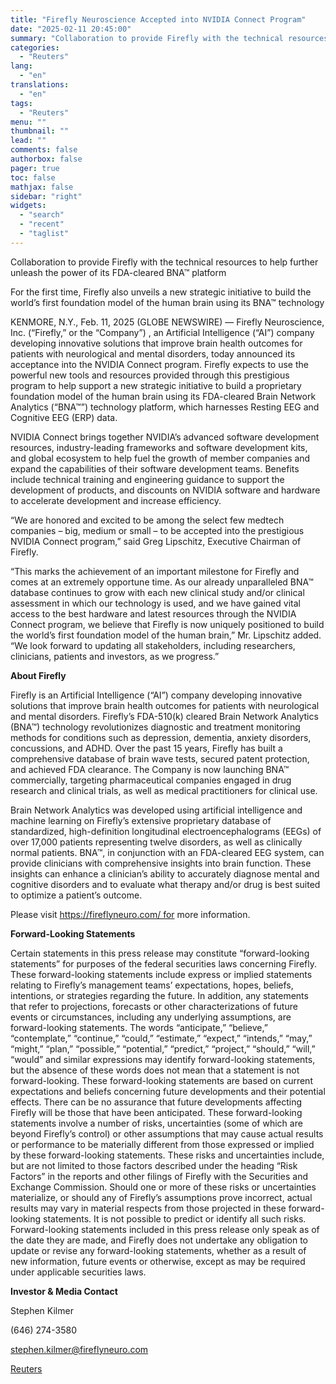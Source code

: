 ```yaml
---
title: "Firefly Neuroscience Accepted into NVIDIA Connect Program"
date: "2025-02-11 20:45:00"
summary: "Collaboration to provide Firefly with the technical resources to help further unleash the power of its FDA-cleared BNA™ platform For the first time, Firefly also unveils a new strategic initiative to build the world’s first foundation model of the human brain using its BNA™ technologyKENMORE, N.Y., Feb. 11, 2025 (GLOBE..."
categories:
  - "Reuters"
lang:
  - "en"
translations:
  - "en"
tags:
  - "Reuters"
menu: ""
thumbnail: ""
lead: ""
comments: false
authorbox: false
pager: true
toc: false
mathjax: false
sidebar: "right"
widgets:
  - "search"
  - "recent"
  - "taglist"
---
```


Collaboration to provide Firefly with the technical resources to help further unleash the power of its FDA-cleared BNA™ platform

For the first time, Firefly also unveils a new strategic initiative to build the world’s first foundation model of the human brain using its BNA™ technology

KENMORE, N.Y., Feb. 11, 2025 (GLOBE NEWSWIRE) — Firefly Neuroscience, Inc. (“Firefly,” or the “Company”) , an Artificial Intelligence (“AI”) company developing innovative solutions that improve brain health outcomes for patients with neurological and mental disorders, today announced its acceptance into the NVIDIA Connect program. Firefly expects to use the powerful new tools and resources provided through this prestigious program to help support a new strategic initiative to build a proprietary foundation model of the human brain using its FDA-cleared Brain Network Analytics (“BNA™”) technology platform, which harnesses Resting EEG and Cognitive EEG (ERP) data.

NVIDIA Connect brings together NVIDIA’s advanced software development resources, industry-leading frameworks and software development kits, and global ecosystem to help fuel the growth of member companies and expand the capabilities of their software development teams.​ Benefits include technical training and engineering guidance to support the development of products, and discounts on NVIDIA software and hardware to accelerate development and increase efficiency.

“We are honored and excited to be among the select few medtech companies – big, medium or small – to be accepted into the prestigious NVIDIA Connect program,” said Greg Lipschitz, Executive Chairman of Firefly.

“This marks the achievement of an important milestone for Firefly and comes at an extremely opportune time. As our already unparalleled BNA™ database continues to grow with each new clinical study and/or clinical assessment in which our technology is used, and we have gained vital access to the best hardware and latest resources through the NVIDIA Connect program, we believe that Firefly is now uniquely positioned to build the world’s first foundation model of the human brain,” Mr. Lipschitz added. “We look forward to updating all stakeholders, including researchers, clinicians, patients and investors, as we progress.”

**About Firefly**

Firefly is an Artificial Intelligence (“AI”) company developing innovative solutions that improve brain health outcomes for patients with neurological and mental disorders. Firefly’s FDA-510(k) cleared Brain Network Analytics (BNA™) technology revolutionizes diagnostic and treatment monitoring methods for conditions such as depression, dementia, anxiety disorders, concussions, and ADHD. Over the past 15 years, Firefly has built a comprehensive database of brain wave tests, secured patent protection, and achieved FDA clearance. The Company is now launching BNA™ commercially, targeting pharmaceutical companies engaged in drug research and clinical trials, as well as medical practitioners for clinical use.

Brain Network Analytics was developed using artificial intelligence and machine learning on Firefly’s extensive proprietary database of standardized, high-definition longitudinal electroencephalograms (EEGs) of over 17,000 patients representing twelve disorders, as well as clinically normal patients. BNA™, in conjunction with an FDA-cleared EEG system, can provide clinicians with comprehensive insights into brain function. These insights can enhance a clinician’s ability to accurately diagnose mental and cognitive disorders and to evaluate what therapy and/or drug is best suited to optimize a patient’s outcome.

Please visit https://fireflyneuro.com/ for more information.

**Forward-Looking Statements**

Certain statements in this press release may constitute “forward-looking statements” for purposes of the federal securities laws concerning Firefly. These forward-looking statements include express or implied statements relating to Firefly’s management teams’ expectations, hopes, beliefs, intentions, or strategies regarding the future. In addition, any statements that refer to projections, forecasts or other characterizations of future events or circumstances, including any underlying assumptions, are forward-looking statements. The words “anticipate,” “believe,” “contemplate,” “continue,” “could,” “estimate,” “expect,” “intends,” “may,” “might,” “plan,” “possible,” “potential,” “predict,” “project,” “should,” “will,” “would” and similar expressions may identify forward-looking statements, but the absence of these words does not mean that a statement is not forward-looking. These forward-looking statements are based on current expectations and beliefs concerning future developments and their potential effects. There can be no assurance that future developments affecting Firefly will be those that have been anticipated. These forward-looking statements involve a number of risks, uncertainties (some of which are beyond Firefly’s control) or other assumptions that may cause actual results or performance to be materially different from those expressed or implied by these forward-looking statements. These risks and uncertainties include, but are not limited to those factors described under the heading “Risk Factors” in the reports and other filings of Firefly with the Securities and Exchange Commission. Should one or more of these risks or uncertainties materialize, or should any of Firefly’s assumptions prove incorrect, actual results may vary in material respects from those projected in these forward-looking statements. It is not possible to predict or identify all such risks. Forward-looking statements included in this press release only speak as of the date they are made, and Firefly does not undertake any obligation to update or revise any forward-looking statements, whether as a result of new information, future events or otherwise, except as may be required under applicable securities laws.

**Investor & Media Contact**

Stephen Kilmer

(646) 274-3580

stephen.kilmer@fireflyneuro.com

[Reuters](https://www.tradingview.com/news/reuters.com,2025-02-11:newsml_GNX7PZd1g:0-firefly-neuroscience-accepted-into-nvidia-connect-program/)
